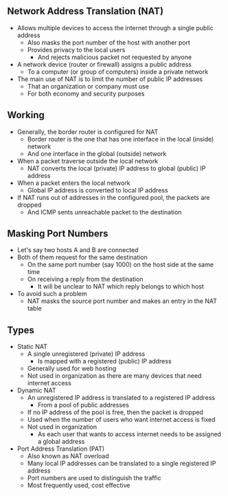 ## Network Address Translation (NAT)
- Allows multiple devices to access the internet through a single public address
  - Also masks the port number of the host with another port
  - Provides privacy to the local users
    - And rejects malicious packet not requested by anyone
- A network device (router or firewall) assigns a public address
  - To a computer (or group of computers) inside a private network
- The main use of NAT is to limit the number of public IP addresses
  - That an organization or company must use
  - For both economy and security purposes

## Working
- Generally, the border router is configured for NAT
  - Border router is the one that has one interface in the local (inside) network
  - And one interface in the global (outside) network
- When a packet traverse outside the local network
  - NAT converts the local (private) IP address to global (public) IP address
- When a packet enters the local network
  - Global IP address is converted to local IP address
- If NAT runs out of addresses in the configured pool, the packets are dropped
  - And ICMP sents unreachable packet to the destination

## Masking Port Numbers
- Let's say two hosts A and B are connected
- Both of them request for the same destination
  - On the same port number (say 1000) on the host side at the same time
  - On receiving a reply from the destination
    - It will be unclear to NAT which reply belongs to which host
- To avoid such a problem
  - NAT masks the source port number and makes an entry in the NAT table

## Types
- Static NAT
  - A single unregistered (private) IP address
    - Is mapped with a registered (public) IP address
  - Generally used for web hosting
  - Not used in organization as there are many devices that need internet access
- Dynamic NAT
  - An unregistered IP address is translated to a registered IP address
    - From a pool of public addresses
  - If no IP address of the pool is free, then the packet is dropped
  - Used when the number of users who want internet access is fixed
  - Not used in organization
    - As each user that wants to access internet needs to be assigned a global address
- Port Address Translation (PAT)
  - Also known as NAT overload
  - Many local IP addresses can be translated to a single registered IP address
  - Port numbers are used to distinguish the traffic
  - Most frequently used, cost effective
